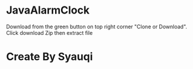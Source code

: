 # JavaAlarmClock
Download from the green button on top right corner "Clone or Download". Click download Zip then extract file 


# Create By Syauqi 
